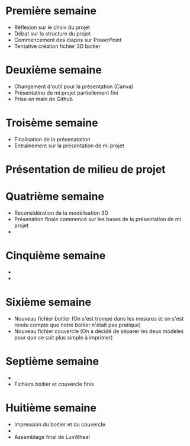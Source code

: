 # Première semaine

- Réflexion sur le choix du projet
- Débat sur la structure du projet
- Commencement des diapos sur PowerPoint
- Tentative création fichier 3D boitier 

# Deuxième semaine

- Changement d'outil pour la présentation (Canva)
- Présentatino de mi projet partiellement fini
- Prise en main de Github

# Troisème semaine

- Finalisation de la présenatation
- Entrainement sur la présentation de mi projet

# Présentation de milieu de projet

# Quatrième semaine

- Reconsidération de la modélisation 3D
- Présenation finale commencé sur les bases de la présentation de mi projet
- 

# Cinquième semaine

- 
- 

# Sixième semaine

- Nouveau fichier boitier (On s'est trompé dans les mesures et on s'est rendu compte que notre boitier n'était pas pratique)
- Nouveau fichier couvercle (On a décidé de séparer les deux modèles pour que ce soit plus simple à imprimer)

# Septième semaine

- 
- Fichiers boitier et couvercle finis

# Huitième semaine

- Impression du boitier et du couvercle
- 
- Assemblage final de LuxWheel
